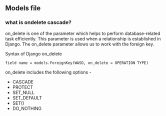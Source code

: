 ## Models file

### what is ondelete cascade?

on_delete is one of the parameter which helps to perform database-related task efficiently. This parameter is used when a relationship is established in Django. The on_delete parameter allows us to work with the foreign key.

Syntax of Django on_delete

    field name = models.ForeignKey(WASD, on_delete = OPERATION TYPE)  

on_delete includes the following options -

-   CASCADE
-   PROTECT
-   SET_NULL
-   SET_DEFAULT
-   SET()
-   DO_NOTHING
